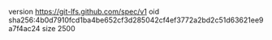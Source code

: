 version https://git-lfs.github.com/spec/v1
oid sha256:4b0d7910fcd1ba4be652cf3d285042cf4ef3772a2bd2c51d63621ee9a7f4ac24
size 2500
